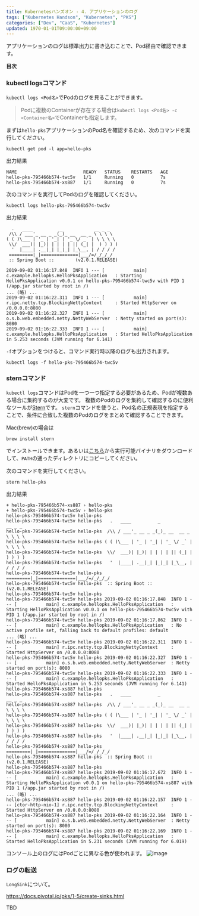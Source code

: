 ```yaml
---
title: Kubernetesハンズオン - 4. アプリケーションのログ
tags: ["Kubernetes Handson", "Kubernetes", "PKS"]
categories: ["Dev", "CaaS", "Kubernetes"]
updated: 1970-01-01T09:00:00+09:00
---
```


アプリケーションのログは標準出力に書き込むことで、Pod経由で確認できます。

**目次**

<!-- toc -->

### kubectl logsコマンド

`kubectl logs <Pod名>`でPodのログを見ることができます。

> Podに複数のContainerが存在する場合は`kubectl logs <Pod名> -c <Container名>`でContainerも指定します。

まずは`hello-pks`アプリケーションのPod名を確認するため、次のコマンドを実行してください。

```
kubectl get pod -l app=hello-pks
```
出力結果
```
NAME                         READY   STATUS    RESTARTS   AGE
hello-pks-795466b574-twc5v   1/1     Running   0          7s
hello-pks-795466b574-xs887   1/1     Running   0          7s
```

次のコマンドを実行してPodのログを確認してください。

```
kubectl logs hello-pks-795466b574-twc5v
```
出力結果
```
  .   ____          _            __ _ _
 /\\ / ___'_ __ _ _(_)_ __  __ _ \ \ \ \
( ( )\___ | '_ | '_| | '_ \/ _` | \ \ \ \
 \\/  ___)| |_)| | | | | || (_| |  ) ) ) )
  '  |____| .__|_| |_|_| |_\__, | / / / /
 =========|_|==============|___/=/_/_/_/
 :: Spring Boot ::        (v2.0.1.RELEASE)

2019-09-02 01:16:17.848  INFO 1 --- [           main] c.example.hellopks.HelloPksApplication   : Starting HelloPksApplication v0.0.1 on hello-pks-795466b574-twc5v with PID 1 (/app.jar started by root in /)
... (略) ...
2019-09-02 01:16:22.311  INFO 1 --- [           main] r.ipc.netty.tcp.BlockingNettyContext     : Started HttpServer on /0.0.0.0:8080
2019-09-02 01:16:22.327  INFO 1 --- [           main] o.s.b.web.embedded.netty.NettyWebServer  : Netty started on port(s): 8080
2019-09-02 01:16:22.333  INFO 1 --- [           main] c.example.hellopks.HelloPksApplication   : Started HelloPksApplication in 5.253 seconds (JVM running for 6.141)
```

`-f`オプションをつけると、コマンド実行時以降のログも出力されます。


```
kubectl logs -f hello-pks-795466b574-twc5v
```

### sternコマンド

`kubectl logs`コマンドはPodを一つ一つ指定する必要があるため、Podが複数ある場合に集約するのが大変です。
複数のPodのログを集約して確認するのに便利なツールが[Stern](https://github.com/wercker/stern)です。
`stern`コマンドを使うと、Pod名の正規表現を指定することで、条件に合致した複数のPodのログをまとめて確認することできます。

Mac(brew)の場合は
```
brew install stern
```
でインストールできます。あるいは[こちら](https://github.com/wercker/stern/releases)から実行可能バイナリをダウンロードして、`PATH`の通ったディレクトリにコピーしてください。

次のコマンドを実行してください。

```
stern hello-pks
```
出力結果
```
+ hello-pks-795466b574-xs887 › hello-pks
+ hello-pks-795466b574-twc5v › hello-pks
hello-pks-795466b574-twc5v hello-pks 
hello-pks-795466b574-twc5v hello-pks   .   ____          _            __ _ _
hello-pks-795466b574-twc5v hello-pks  /\\ / ___'_ __ _ _(_)_ __  __ _ \ \ \ \
hello-pks-795466b574-twc5v hello-pks ( ( )\___ | '_ | '_| | '_ \/ _` | \ \ \ \
hello-pks-795466b574-twc5v hello-pks  \\/  ___)| |_)| | | | | || (_| |  ) ) ) )
hello-pks-795466b574-twc5v hello-pks   '  |____| .__|_| |_|_| |_\__, | / / / /
hello-pks-795466b574-twc5v hello-pks  =========|_|==============|___/=/_/_/_/
hello-pks-795466b574-twc5v hello-pks  :: Spring Boot ::        (v2.0.1.RELEASE)
hello-pks-795466b574-twc5v hello-pks 
hello-pks-795466b574-twc5v hello-pks 2019-09-02 01:16:17.848  INFO 1 --- [           main] c.example.hellopks.HelloPksApplication   : Starting HelloPksApplication v0.0.1 on hello-pks-795466b574-twc5v with PID 1 (/app.jar started by root in /)
hello-pks-795466b574-twc5v hello-pks 2019-09-02 01:16:17.862  INFO 1 --- [           main] c.example.hellopks.HelloPksApplication   : No active profile set, falling back to default profiles: default
... (略) ...
hello-pks-795466b574-twc5v hello-pks 2019-09-02 01:16:22.311  INFO 1 --- [           main] r.ipc.netty.tcp.BlockingNettyContext     : Started HttpServer on /0.0.0.0:8080
hello-pks-795466b574-twc5v hello-pks 2019-09-02 01:16:22.327  INFO 1 --- [           main] o.s.b.web.embedded.netty.NettyWebServer  : Netty started on port(s): 8080
hello-pks-795466b574-twc5v hello-pks 2019-09-02 01:16:22.333  INFO 1 --- [           main] c.example.hellopks.HelloPksApplication   : Started HelloPksApplication in 5.253 seconds (JVM running for 6.141)
hello-pks-795466b574-xs887 hello-pks 
hello-pks-795466b574-xs887 hello-pks   .   ____          _            __ _ _
hello-pks-795466b574-xs887 hello-pks  /\\ / ___'_ __ _ _(_)_ __  __ _ \ \ \ \
hello-pks-795466b574-xs887 hello-pks ( ( )\___ | '_ | '_| | '_ \/ _` | \ \ \ \
hello-pks-795466b574-xs887 hello-pks  \\/  ___)| |_)| | | | | || (_| |  ) ) ) )
hello-pks-795466b574-xs887 hello-pks   '  |____| .__|_| |_|_| |_\__, | / / / /
hello-pks-795466b574-xs887 hello-pks  =========|_|==============|___/=/_/_/_/
hello-pks-795466b574-xs887 hello-pks  :: Spring Boot ::        (v2.0.1.RELEASE)
hello-pks-795466b574-xs887 hello-pks 
hello-pks-795466b574-xs887 hello-pks 2019-09-02 01:16:17.672  INFO 1 --- [           main] c.example.hellopks.HelloPksApplication   : Starting HelloPksApplication v0.0.1 on hello-pks-795466b574-xs887 with PID 1 (/app.jar started by root in /)
... (略) ...
hello-pks-795466b574-xs887 hello-pks 2019-09-02 01:16:22.157  INFO 1 --- [ctor-http-nio-1] r.ipc.netty.tcp.BlockingNettyContext     : Started HttpServer on /0.0.0.0:8080
hello-pks-795466b574-xs887 hello-pks 2019-09-02 01:16:22.164  INFO 1 --- [           main] o.s.b.web.embedded.netty.NettyWebServer  : Netty started on port(s): 8080
hello-pks-795466b574-xs887 hello-pks 2019-09-02 01:16:22.169  INFO 1 --- [           main] c.example.hellopks.HelloPksApplication   : Started HelloPksApplication in 5.231 seconds (JVM running for 6.019)
```

コンソール上のログにはPodごとに異なる色が使われます。
![image](https://user-images.githubusercontent.com/106908/40017494-83eaae98-57f4-11e8-95eb-2819f0c97d5d.png)


### ログの転送

`LongSink`について。

https://docs.pivotal.io/pks/1-5/create-sinks.html

TBD
